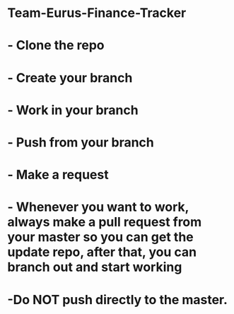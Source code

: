 # Team-Eurus-Finance-Tracker
# - Clone the repo
# - Create your branch
# - Work in your branch
# - Push from your branch
# - Make a request
# - Whenever you want to work, always make a pull request from your master so you can get the update repo, after that, you can branch out and start working
# -Do NOT push directly to the master.
